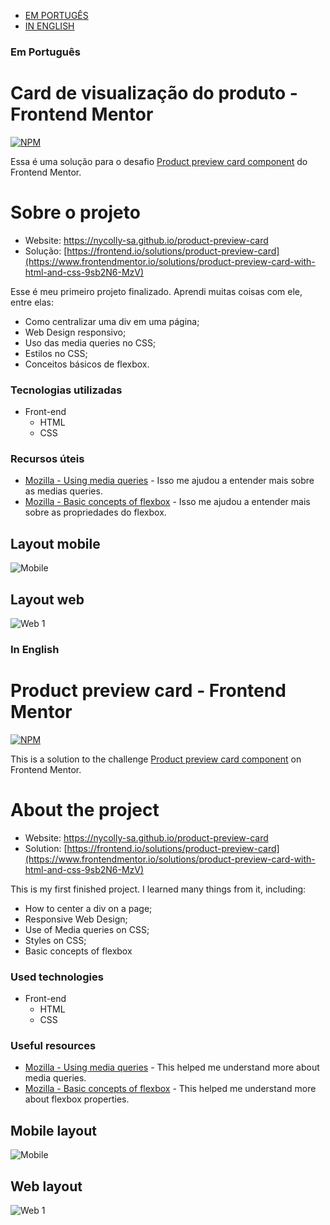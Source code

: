- [EM PORTUGÊS](#em-português)
- [IN ENGLISH](#in-english)

### Em Português
# Card de visualização do produto - Frontend Mentor
[![NPM](https://img.shields.io/npm/l/react)](https://github.com/Nycolly-SA/product-preview-card/blob/main/LICENSE) 

Essa é uma solução para o desafio [Product preview card component](https://www.frontendmentor.io/challenges/product-preview-card-component-GO7UmttRfa) do Frontend Mentor.

# Sobre o projeto
- Website: https://nycolly-sa.github.io/product-preview-card
- Solução: [https://frontend.io/solutions/product-preview-card](https://www.frontendmentor.io/solutions/product-preview-card-with-html-and-css-9sb2N6-MzV)

Esse é meu primeiro projeto finalizado. Aprendi muitas coisas com ele, entre elas:
- Como centralizar uma div em uma página;
- Web Design responsivo;
- Uso das media queries no CSS;
- Estilos no CSS;
- Conceitos básicos de flexbox.

### Tecnologias utilizadas
- Front-end
  - HTML
  - CSS

### Recursos úteis
- [Mozilla - Using media queries](https://developer.mozilla.org/en-US/docs/Web/CSS/CSS_media_queries/Using_media_queries) - Isso me ajudou a entender mais sobre as medias queries.
- [Mozilla - Basic concepts of flexbox](https://developer.mozilla.org/en-US/docs/Web/CSS/CSS_flexible_box_layout/Basic_concepts_of_flexbox) - Isso me ajudou a entender mais sobre as propriedades do flexbox.


## Layout mobile
![Mobile](https://github.com/Nycolly-SA/assets/blob/main/product-preview-card/mobile.png)

## Layout web
![Web 1](https://github.com/Nycolly-SA/assets/blob/main/product-preview-card/desktop.png)



### In English
# Product preview card - Frontend Mentor
[![NPM](https://img.shields.io/npm/l/react)](https://github.com/Nycolly-SA/product-preview-card/blob/main/LICENSE) 

This is a solution to the challenge [Product preview card component](https://www.frontendmentor.io/challenges/product-preview-card-component-GO7UmttRfa) on Frontend Mentor.

# About the project
- Website: https://nycolly-sa.github.io/product-preview-card
- Solution: [https://frontend.io/solutions/product-preview-card](https://www.frontendmentor.io/solutions/product-preview-card-with-html-and-css-9sb2N6-MzV)

This is my first finished project. I learned many things from it, including:
- How to center a div on a page;
- Responsive Web Design;
- Use of Media queries on CSS;
- Styles on CSS;
- Basic concepts of flexbox


### Used technologies
- Front-end
  - HTML
  - CSS

### Useful resources
- [Mozilla - Using media queries](https://developer.mozilla.org/en-US/docs/Web/CSS/CSS_media_queries/Using_media_queries) - This helped me understand more about media queries.
- [Mozilla - Basic concepts of flexbox](https://developer.mozilla.org/en-US/docs/Web/CSS/CSS_flexible_box_layout/Basic_concepts_of_flexbox) - This helped me understand more about flexbox properties.


## Mobile layout
![Mobile](https://github.com/Nycolly-SA/assets/blob/main/product-preview-card/mobile.png)

## Web layout
![Web 1](https://github.com/Nycolly-SA/assets/blob/main/product-preview-card/desktop.png)
